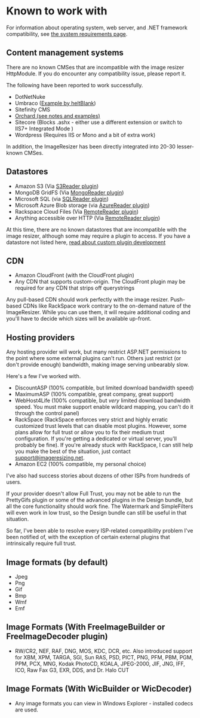 # Known to work with

For information about operating system, web server, and .NET framework compatibility, see [the system requirements page](/docs/requirements).

## Content management systems

There are no known CMSes that are incompatible with the image resizer HttpModule. If you do encounter any compatibility issue, please report it.

The following have been reported to work successfully.

* DotNetNuke
* Umbraco ([Example by heltBlank](http://heltblank.wordpress.com/2012/02/13/imageresizing-net-and-umbraco-5-jupiter/))
* Sitefinity CMS
* [Orchard (see notes and examples)](/docs/workswith/orchard)
* Sitecore (Blocks .ashx - either use a different extension or switch to IIS7+ Integrated Mode )
* Wordpress (Requires IIS or Mono and a bit of extra work)

In addition, the ImageResizer has been directly integrated into 20-30 lesser-known CMSes.

## Datastores

* Amazon S3 (Via [S3Reader plugin](/plugins/s3reader))
* MongoDB GridFS (Via [MongoReader plugin](/plugins/mongoreader))
* Microsoft SQL (via [SQLReader plugin](/plugins/sqlreader))
* Microsoft Azure Blob storage (via [AzureReader plugin](/plugins/azurereader))
* Rackspace Cloud Files (Via [RemoteReader plugin](/plugins/remotereader))
* Anything accessible over HTTP  (Via  [RemoteReader plugin](/plugins/remotereader))

At this time, there are no known datastores that are incompatible with the image resizer, although some may require a plugin to access. If you have a datastore not listed here, [read about custom plugin development](/plugins/custom)


## CDN

* Amazon CloudFront (with the CloudFront plugin)
* Any CDN that supports custom-origin. The CloudFront plugin may be required for any CDN that strips off querystrings

Any pull-based CDN should work perfectly with the image resizer. Push-based CDNs like RackSpace work contrary to the on-demand nature of the ImageResizer. While you can use them, it will require additional coding and you'll have to decide which sizes will be available up-front.

## Hosting providers

Any hosting provider will work, but many restrict ASP.NET permissions to the point where some external plugins can't run. Others just restrict (or don't provide enough) bandwidth, making image serving unbearably slow. 

Here's a few I've worked with.

* DiscountASP (100% compatible, but limited download bandwidth speed)
* MaximumASP (100% compatible, great company, great support)
* WebHost4Life (100% compatible,  but *very* limited download bandwidth speed. You must make support enable wildcard mapping, you can't do it through the control panel)
* RackSpace (RackSpace enforces very strict and highly erratic customized trust levels that can disable most plugins. However, some plans allow for full trust or allow you to fix their medium trust configuration. If you're getting a dedicated or virtual server, you'll probably be fine). If you're already stuck with RackSpace, I can still help you make the best of the situation, just contact support@imageresizing.net.
* Amazon EC2 (100% compatible, my personal choice)

I've also had success stories about dozens of other ISPs from hundreds of users. 

If your provider doesn't allow Full Trust, you may not be able to run the PrettyGifs plugin or some of the advanced plugins in the Design bundle, but all the core functionality should work fine. The Watermark and SimpleFilters will even work in low trust, so the Design bundle can still be useful in that situation.

So far, I've been able to resolve every ISP-related compatibility problem I've been notified of, with the exception of certain external plugins that intrinsically require full trust.


## Image formats (by default)

* Jpeg
* Png
* Gif
* Bmp
* Wmf
* Emf

## Image Formats (With FreeImageBuilder or FreeImageDecoder plugin)

* RW/CR2, NEF, RAF, DNG, MOS, KDC, DCR, etc. Also introduced support for XBM, XPM, TARGA, SGI, Sun RAS, PSD, PICT, PNG, PFM, PBM, PGM, PPM, PCX, MNG, Kodak PhotoCD, KOALA, JPEG-2000, JIF, JNG, IFF, ICO, Raw Fax G3, EXR, DDS, and Dr. Halo CUT

## Image Formats (With WicBuilder or WicDecoder)

* Any image formats you can view in Windows Explorer - installed codecs are used.


